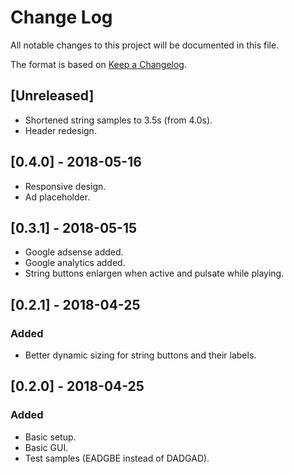 
# Change Log
All notable changes to this project will be documented in this file.

The format is based on [Keep a Changelog](http://keepachangelog.com/).

## [Unreleased]
- Shortened string samples to 3.5s (from 4.0s).
- Header redesign.

## [0.4.0] - 2018-05-16
- Responsive design.
- Ad placeholder.

## [0.3.1] - 2018-05-15
- Google adsense added.
- Google analytics added.
- String buttons enlargen when active and pulsate while playing.

## [0.2.1] - 2018-04-25
### Added
- Better dynamic sizing for string buttons and their labels.

## [0.2.0] - 2018-04-25
### Added
- Basic setup.
- Basic GUI.
- Test samples (EADGBE instead of DADGAD).
